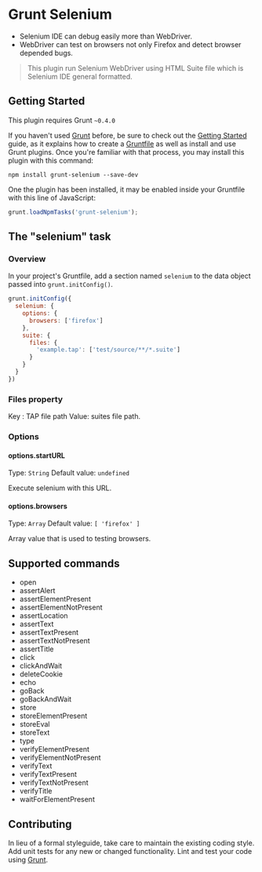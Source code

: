 # Grunt Selenium

- Selenium IDE can debug easily more than WebDriver.
- WebDriver can test on browsers not only Firefox and detect browser depended bugs.

> This plugin run Selenium WebDriver using HTML Suite file which is Selenium IDE general formatted.

## Getting Started
This plugin requires Grunt `~0.4.0`

If you haven't used [Grunt](http://gruntjs.com/) before, be sure to check out the [Getting Started](http://gruntjs.com/getting-started) guide, as it explains how to create a [Gruntfile](http://gruntjs.com/sample-gruntfile) as well as install and use Grunt plugins. Once you're familiar with that process, you may install this plugin with this command:

```shell
npm install grunt-selenium --save-dev
```

One the plugin has been installed, it may be enabled inside your Gruntfile with this line of JavaScript:

```js
grunt.loadNpmTasks('grunt-selenium');
```

## The "selenium" task

### Overview
In your project's Gruntfile, add a section named `selenium` to the data object passed into `grunt.initConfig()`.

```js
grunt.initConfig({
  selenium: {
    options: {
      browsers: ['firefox']
    },
    suite: {
      files: {
        'example.tap': ['test/source/**/*.suite']
      }
    }
  }
})
```

### Files property
Key  : TAP file path 
Value: suites file path.

### Options

#### options.startURL
Type: `String`
Default value: `undefined`

Execute selenium with this URL.

#### options.browsers
Type: `Array`
Default value: `[ 'firefox' ]`

Array value that is used to testing browsers.

## Supported commands
  - open
  - assertAlert
  - assertElementPresent
  - assertElementNotPresent
  - assertLocation
  - assertText
  - assertTextPresent
  - assertTextNotPresent
  - assertTitle
  - click
  - clickAndWait
  - deleteCookie
  - echo
  - goBack
  - goBackAndWait
  - store
  - storeElementPresent
  - storeEval
  - storeText
  - type
  - verifyElementPresent
  - verifyElementNotPresent
  - verifyText
  - verifyTextPresent
  - verifyTextNotPresent
  - verifyTitle
  - waitForElementPresent


## Contributing
In lieu of a formal styleguide, take care to maintain the existing coding style. Add unit tests for any new or changed functionality. Lint and test your code using [Grunt](http://gruntjs.com/).

